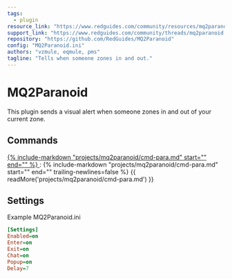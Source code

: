```yaml
---
tags:
  - plugin
resource_link: "https://www.redguides.com/community/resources/mq2paranoid.154/"
support_link: "https://www.redguides.com/community/threads/mq2paranoid.66860/"
repository: "https://github.com/RedGuides/MQ2Paranoid"
config: "MQ2Paranoid.ini"
authors: "vzmule, eqmule, pms"
tagline: "Tells when someone zones in and out."
---
```


# MQ2Paranoid

<!--desc-start-->
This plugin sends a visual alert when someone zones in and out of your current zone. 

<!--desc-end-->

## Commands

<a href="cmd-para/">
{% 
  include-markdown "projects/mq2paranoid/cmd-para.md" 
  start="<!--cmd-syntax-start-->" 
  end="<!--cmd-syntax-end-->" 
%}
</a>
:    {% include-markdown "projects/mq2paranoid/cmd-para.md" 
        start="<!--cmd-desc-start-->" 
        end="<!--cmd-desc-end-->" 
        trailing-newlines=false 
     %} {{ readMore('projects/mq2paranoid/cmd-para.md') }}

## Settings

Example MQ2Paranoid.ini

```ini
[Settings]
Enabled=on
Enter=on
Exit=on
Chat=on
Popup=on
Delay=7
```
